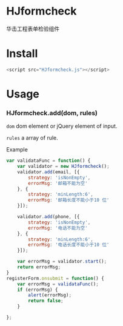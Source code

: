 # HJformcheck
华击工程表单检验组件

# Install

```javascript
<script src="HJformcheck.js"></script>
```

# Usage
### HJformcheck.add(dom, rules)

`dom` dom element or jQuery element of input.

`rules` a array of rule.


Example

```js
var validataFunc = function() {
    var validator = new HJformcheck();
    validator.add(email, [{
        strategy: 'isNonEmpty',
        errorMsg: '邮箱不能为空'
    }, {
        strategy: 'minLength:6',
        errorMsg: '邮箱长度不能小于10 位'
    }]);

    validator.add(phone, [{
        strategy: 'isNonEmpty',
        errorMsg: '电话不能为空'
    }, {
        strategy: 'minLength:6',
        errorMsg: '电话长度不能小于10 位'
    }]);

    var errorMsg = validator.start();
    return errorMsg;
}
registerForm.onsubmit = function() {
    var errorMsg = validataFunc();
    if (errorMsg) {
        alert(errorMsg);
        return false;
    }

};
```

